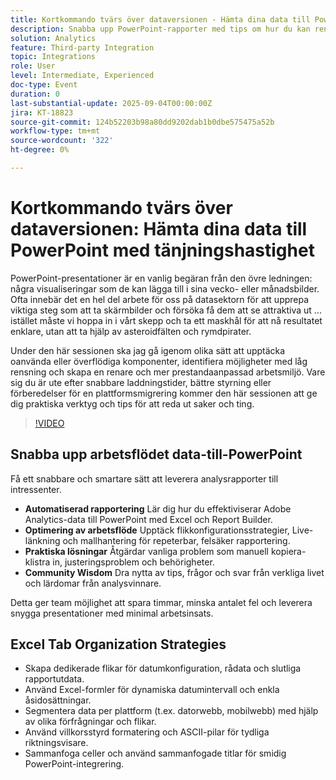 ```yaml
---
title: Kortkommando tvärs över dataversionen - Hämta dina data till PowerPoint med tänjningshastighet
description: Snabba upp PowerPoint-rapporter med tips om hur du kan rensa upp komponenterna, förbättra prestandan och effektivisera dataexporten från Adobe Workspace.
solution: Analytics
feature: Third-party Integration
topic: Integrations
role: User
level: Intermediate, Experienced
doc-type: Event
duration: 0
last-substantial-update: 2025-09-04T00:00:00Z
jira: KT-18823
source-git-commit: 124b52203b98a80dd9202dab1b0dbe575475a52b
workflow-type: tm+mt
source-wordcount: '322'
ht-degree: 0%

---
```



# Kortkommando tvärs över dataversionen: Hämta dina data till PowerPoint med tänjningshastighet

PowerPoint-presentationer är en vanlig begäran från den övre ledningen: några visualiseringar som de kan lägga till i sina vecko- eller månadsbilder. Ofta innebär det en hel del arbete för oss på datasektorn för att upprepa viktiga steg som att ta skärmbilder och försöka få dem att se attraktiva ut ... istället måste vi hoppa in i vårt skepp och ta ett maskhål för att nå resultatet enklare, utan att ta hjälp av asteroidfälten och rymdpirater.

Under den här sessionen ska jag gå igenom olika sätt att upptäcka oanvända eller överflödiga komponenter, identifiera möjligheter med låg rensning och skapa en renare och mer prestandaanpassad arbetsmiljö. Vare sig du är ute efter snabbare laddningstider, bättre styrning eller förberedelser för en plattformsmigrering kommer den här sessionen att ge dig praktiska verktyg och tips för att reda ut saker och ting.

>[!VIDEO](https://video.tv.adobe.com/v/3471119/?learn=on&enablevpops)

## Snabba upp arbetsflödet data-till-PowerPoint

Få ett snabbare och smartare sätt att leverera analysrapporter till intressenter.

* **Automatiserad rapportering** Lär dig hur du effektiviserar Adobe Analytics-data till PowerPoint med Excel och Report Builder.
* **Optimering av arbetsflöde** Upptäck flikkonfigurationsstrategier, Live-länkning och mallhantering för repeterbar, felsäker rapportering.
* **Praktiska lösningar** Åtgärdar vanliga problem som manuell kopiera-klistra in, justeringsproblem och behörigheter.
* **Community Wisdom** Dra nytta av tips, frågor och svar från verkliga livet och lärdomar från analysvinnare.

Detta ger team möjlighet att spara timmar, minska antalet fel och leverera snygga presentationer med minimal arbetsinsats.

## Excel Tab Organization Strategies

* Skapa dedikerade flikar för datumkonfiguration, rådata och slutliga rapportutdata.
* Använd Excel-formler för dynamiska datumintervall och enkla åsidosättningar.
* Segmentera data per plattform (t.ex. datorwebb, mobilwebb) med hjälp av olika förfrågningar och flikar.
* Använd villkorsstyrd formatering och ASCII-pilar för tydliga riktningsvisare.
* Sammanfoga celler och använd sammanfogade titlar för smidig PowerPoint-integrering.